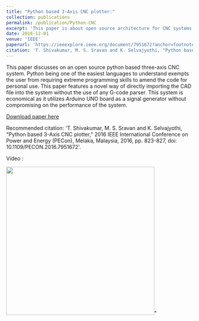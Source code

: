 ```yaml
---
title: "Python based 3-Axis CNC plotter:"
collection: publications
permalink: /publication/Python-CNC
excerpt: 'This paper is about open source architecture for CNC systems'
date: 2016-12-01
venue: 'IEEE'
paperurl: 'https://ieeexplore.ieee.org/document/7951672?anchor=footnotes'
citation: 'T. Shivakumar, M. S. Sravan and K. Selvajyothi, "Python based 3-Axis CNC plotter," 2016 IEEE International Conference on Power and Energy (PECon), Melaka, Malaysia, 2016, pp. 823-827, doi: 10.1109/PECON.2016.7951672.'
---
```

This paper discusses on an open source python based three-axis CNC system. Python being one of the easiest languages to understand exempts the user from requiring extreme programming skills to amend the code for personal use. This paper features a novel way of directly importing the CAD file into the system without the use of any G-code parser. This system is economical as it utilizes Arduino UNO board as a signal
generator without compromising on the performance of the system.

[Download paper here](https://ieeexplore.ieee.org/document/7951672?anchor=footnotes)

Recommended citation: 'T. Shivakumar, M. S. Sravan and K. Selvajyothi, "Python based 3-Axis CNC plotter," 2016 IEEE International Conference on Power and Energy (PECon), Melaka, Malaysia, 2016, pp. 823-827, doi: 10.1109/PECON.2016.7951672'.

Video :

<img src='https://github.com/shivakumar-tekumatla/shivakumar-tekumatla.github.io/blob/master/files/GIFs/CNC.gif?raw=true' width =400  />"